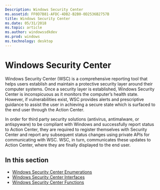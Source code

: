 ```yaml
---
Description: Windows Security Center
ms.assetid: FF0D7B81-AFDC-4DB2-B2B0-0D2536B2757B
title: Windows Security Center
ms.date: 05/31/2018
ms.topic: article
ms.author: windowssdkdev
ms.prod: windows
ms.technology: desktop
---
```


# Windows Security Center

Windows Security Center (WSC) is a comprehensive reporting tool that helps users establish and maintain a protective security layer around their computer systems. Once a security layer is established, Windows Security Center is inconspicuous as it monitors the computer’s health state. However, if vulnerabilities exist, WSC provides alerts and prescriptive guidance to assist the user in achieving a secure state which is surfaced to the end user through the Action Center.

In order for third party security solutions (antivirus, antimalware, or antispyware) to be compliant with Windows and successfully report status to Action Center, they are required to register themselves with Security Center and report any subsequent status changes using private APIs for communicating with WSC. WSC, in turn, communicates these updates to Action Center, where they are finally displayed to the end user.

## In this section

-   [Windows Security Center Enumerations](windows-security-center-enumerations.md)
-   [Windows Security Center Interfaces](windows-security-center-interfaces.md)
-   [Windows Security Center Functions](windows-security-center-functions.md)

 

 



